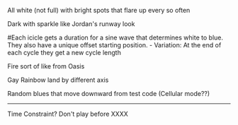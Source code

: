 All white (not full) with bright spots that flare up every so often

Dark with sparkle like Jordan's runway look


#Each icicle gets a duration for a sine wave that determines white to blue. They also have a unique offset starting position.
    - Variation: At the end of each cycle they get a new cycle length



Fire sort of like from Oasis


Gay Rainbow land by different axis

Random blues that move downward from test code (Cellular mode??)


--- 

Time Constraint?  Don't play before XXXX